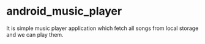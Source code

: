 # android_music_player
It is simple music player application which fetch all songs from local storage and we can play them.
